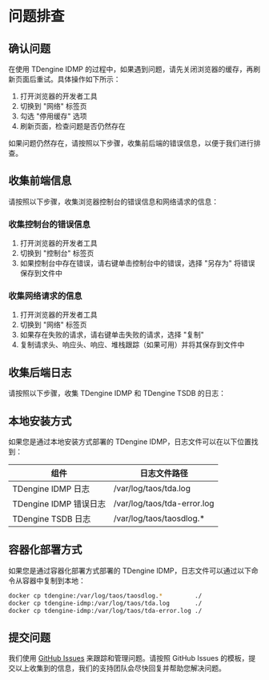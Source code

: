 # 问题排查

## 确认问题

在使用 TDengine IDMP 的过程中，如果遇到问题，请先关闭浏览器的缓存，再刷新页面后重试。具体操作如下所示：

1. 打开浏览器的开发者工具
2. 切换到 "网络" 标签页
3. 勾选 "停用缓存" 选项
4. 刷新页面，检查问题是否仍然存在

如果问题仍然存在，请按照以下步骤，收集前后端的错误信息，以便于我们进行排查。

## 收集前端信息

请按照以下步骤，收集浏览器控制台的错误信息和网络请求的信息：

### 收集控制台的错误信息

1. 打开浏览器的开发者工具
2. 切换到 "控制台" 标签页
3. 如果控制台中存在错误，请右键单击控制台中的错误，选择 "另存为" 将错误保存到文件中

### 收集网络请求的信息

1. 打开浏览器的开发者工具
2. 切换到 "网络" 标签页
3. 如果存在失败的请求，请右键单击失败的请求，选择 "复制"
4. 复制请求头、响应头、响应、堆栈跟踪（如果可用）并将其保存到文件中

## 收集后端日志

请按照以下步骤，收集 TDengine IDMP 和 TDengine TSDB 的日志：

## 本地安装方式

如果您是通过本地安装方式部署的 TDengine IDMP，日志文件可以在以下位置找到：

| 组件       | 日志文件路径                            |
|-----------|---------------------------------------|
| TDengine IDMP 日志 | /var/log/taos/tda.log          |
| TDengine IDMP 错误日志 | /var/log/taos/tda-error.log |
| TDengine TSDB 日志 | /var/log/taos/taosdlog.*      |

## 容器化部署方式

如果您是通过容器化部署方式部署的 TDengine IDMP，日志文件可以通过以下命令从容器中复制到本地：

```bash
docker cp tdengine:/var/log/taos/taosdlog.*         ./
docker cp tdengine-idmp:/var/log/taos/tda.log       ./
docker cp tdengine-idmp:/var/log/taos/tda-error.log ./
```

## 提交问题

我们使用 [GitHub Issues](https://github.com/taosdata/tdengine-idmp-docs/issues/new/choose) 来跟踪和管理问题。请按照 GitHub Issues 的模板，提交以上收集到的信息，我们的支持团队会尽快回复并帮助您解决问题。
